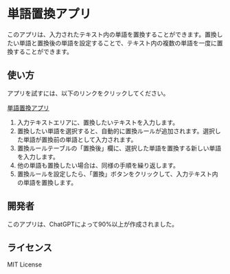 # 単語置換アプリ

このアプリは、入力されたテキスト内の単語を置換することができます。置換したい単語と置換後の単語を設定することで、テキスト内の複数の単語を一度に置換することができます。

## 使い方

アプリを試すには、以下のリンクをクリックしてください。

[単語置換アプリ](https://m77so.github.io/apps-by-ai/word-replace-app/)


1. 入力テキストエリアに、置換したいテキストを入力します。
2. 置換したい単語を選択すると、自動的に置換ルールが追加されます。選択した単語が置換前の単語として入力されます。
3. 置換ルールテーブルの「置換後」欄に、選択した単語を置換する新しい単語を入力します。
4. 他の単語も置換したい場合は、同様の手順を繰り返します。
5. 置換ルールを設定したら、「置換」ボタンをクリックして、入力テキスト内の単語を置換します。

## 開発者

このアプリは、ChatGPTによって90%以上が作成されました。

## ライセンス

MIT License